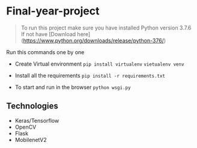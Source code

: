 # Final-year-project


> To run this project make sure you have installed Python version 3.7.6 If not have [Download here] (https://www.python.org/downloads/release/python-376/)

Run this commands one by one 

* Create Virtual environment
```pip install virtualenv```
```vietualenv venv```

* Install all the requirements 
```pip install -r requirements.txt```

* To start and run in the browser
```python wsgi.py```

## Technologies
- Keras/Tensorflow
- OpenCV
- Flask
- MobilenetV2
